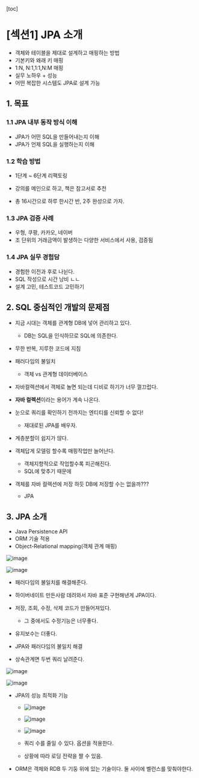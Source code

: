 [toc]

# [섹션1] JPA 소개

- 객체와 테이블을 제대로 설계하고 매핑하는 방법
- 기본키와 왜래 키 매핑
- 1:N, N:1,1:1,N:M 매핑
- 실무 노하우 + 성능
- 어떤 복잡한 시스템도 JPA로 설계 가능

## 1. 목표

### 1.1 JPA 내부 동작 방식 이해

- JPA가 어떤 SQL을 만들어내는지 이해
- JPA가 언제 SQL을 실행하는지 이해

### 1.2 학습 방법

- 1단계 ~ 6단계 리팩토링

- 강의를 메인으로 하고, 책은 참고서로 추천
- 총 16시간으로 하루 한시간 반, 2주 완성으로 가자.

 ### 1.3 JPA 검증 사례

- 우형, 쿠팡, 카카오, 네이버
- 조 단위의 거래금액이 발생하는 다양한 서비스에서 사용, 검증됨

### 1.4 JPA 실무 경험담

- 경험한 이전과 후로 나뉜다.
- SQL 작성으로 시간 낭비 ㄴㄴ
- 설계 고민, 테스트코드 고민하기

## 2. SQL 중심적인 개발의 문제점

- 지금 시대는 객체를 관계형 DB에 넣어 관리하고 있다.	
  - DB는 SQL을 인식하므로 SQL에 의존한다.
- 무한 반복, 지루한 코드에 지침
- 패러다임의 불일치
  - 객체 vs 관계형 데이터베이스
- 자바컬렉션에서 객체로 놀면 되는데 디비로 하기가 너무 껄끄럽다.
- **자바 컬렉션**이라는 용어가 계속 나온다.

- 눈으로 쿼리를 확인하기 전까지는 엔티티를 신뢰할 수 없다!
  - 재대로된 JPA를 배우자.
- 계층분할이 쉽지가 않다.
- 객체답게 모델링 할수록 매핑작업만 늘어난다.
  - 객체지향적으로 작업할수록 피곤해진다.
  - SQL에 맞추기 때문에
- 객체를 자바 컬렉션에 저장 하듯 DB에 저장할 수는 없을까???
  - JPA

## 3. JPA 소개

- Java Persistence API
- ORM 기술 적용
- Object-Relational mapping(객체 관계 매핑)

![image](https://user-images.githubusercontent.com/26649731/76941486-7b41fe00-693f-11ea-9867-b2d57bae45e1.png)

![image](https://user-images.githubusercontent.com/26649731/76941542-94e34580-693f-11ea-88fd-782bd3bdc166.png)

- 패러다임의 불일치를 해결해준다.

- 하이버네이트 만든사람 데려와서 자바 표준 구현해낸게 JPA이다.
- 저장, 조회, 수정, 삭제 코드가 만들어져있다.
  - 그 중에서도 수정기능은 너무좋다.
- 유지보수는 더좋다.
- JPA와 패러다임의 불일치 해결
- 상속관계면 두번 쿼리 날려준다. 

![image](https://user-images.githubusercontent.com/26649731/76942483-299a7300-6941-11ea-9071-a72486d42542.png)

![image](https://user-images.githubusercontent.com/26649731/76942543-40d96080-6941-11ea-92a1-7f6ac4964cef.png)

- JPA의 성능 최적화 기능

  - ![image](https://user-images.githubusercontent.com/26649731/76943290-729ef700-6942-11ea-9397-68f8700e9607.png)

  - ![image](https://user-images.githubusercontent.com/26649731/76943449-b98cec80-6942-11ea-8182-37ec3450be83.png)
  - ![image](https://user-images.githubusercontent.com/26649731/76943574-f22cc600-6942-11ea-93c8-80c2480b29c3.png)
  - 쿼리 수를 줄일 수 있다. 옵션을 적용한다.
  - 상황에 따라 로딩 전략을 짤 수 있음.

- ORM은 객체와 RDB 두 기둥 위에 있는 기술이다. 둘 사이에 벨런스를 맞춰야한다.